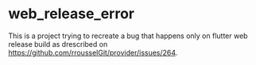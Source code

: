 # web_release_error

This is a project trying to recreate a bug that happens only on flutter web release build as drescribed on https://github.com/rrousselGit/provider/issues/264.